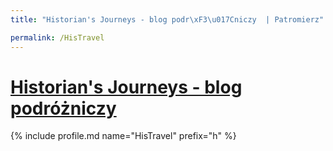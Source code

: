 ```yaml
---
title: "Historian's Journeys - blog podr\xF3\u017Cniczy  | Patromierz"

permalink: /HisTravel
---
```


# [Historian's Journeys - blog podróżniczy ](https://patronite.pl/HisTravel)

{% include profile.md name="HisTravel" prefix="h" %}

